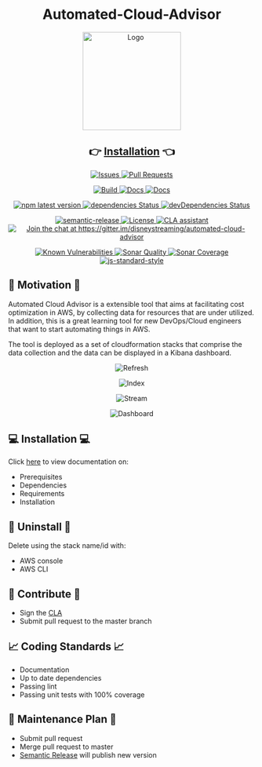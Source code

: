 <h1 align="center">Automated-Cloud-Advisor</h1>

<p align="center">
    <img width="200px"  src="https://github.com/disneystreaming/automated-cloud-advisor/raw/master/website/static/img/logo.svg" alt="Logo">
</p>

<h2 align="center">
  👉 <a target="_blank" href="https://disneystreaming.github.io/automated-cloud-advisor/">Installation</a> 👈
</h2>

<p align="center">
  <a href="https://GitHub.com/disneystreaming/automated-cloud-advisor/issues/">
    <img alt="Issues" src="https://img.shields.io/github/issues/disneystreaming/automated-cloud-advisor.svg">
  </a>
  <a href="https://GitHub.com/disneystreaming/automated-cloud-advisor/pull/">
    <img alt="Pull Requests" src="https://img.shields.io/github/issues-pr/disneystreaming/automated-cloud-advisor.svg">
</p>

<p align="center">
  <a href="https://github.com/disneystreaming/automated-cloud-advisor/actions?query=workflow%3ABuild">
    <img alt="Build" src="https://github.com/disneystreaming/automated-cloud-advisor/workflows/Build/badge.svg">
  </a>
  <a href="https://github.com/disneystreaming/automated-cloud-advisor/actions?query=workflow%3ADocs">
    <img alt="Docs" src="https://github.com/disneystreaming/automated-cloud-advisor/workflows/Docs/badge.svg">
  </a>
  <a href="https://github.com/disneystreaming/automated-cloud-advisor/actions?query=workflow%3APublish">
    <img alt="Docs" src="https://github.com/disneystreaming/automated-cloud-advisor/workflows/Publish/badge.svg">
  </a>
</p>

<p align="center">
  <a href="https://www.npmjs.com/package/automated-cloud-advisor">
    <img alt="npm latest version" src="https://img.shields.io/npm/v/automated-cloud-advisor">
  </a>
  <a href="https://www.npmjs.com/package/automated-cloud-advisor">
    <img alt="dependencies Status" src="https://david-dm.org/disneystreaming/automated-cloud-advisor/status.svg">
  </a>
  <a href="https://www.npmjs.com/package/automated-cloud-advisor">
    <img alt="devDependencies Status" src="https://david-dm.org/disneystreaming/automated-cloud-advisor/dev-status.svg">
  </a>
</p>

<p align="center">
  <a href="https://github.com/semantic-release/semantic-release">
    <img alt="semantic-release" src="https://img.shields.io/badge/%20%20%F0%9F%93%A6%F0%9F%9A%80-semantic--release-e10079.svg">
  </a>
  <a href="https://opensource.org/licenses/Apache-2.0">
    <img alt="License" src="https://img.shields.io/badge/License-Apache%202.0-blue.svg">
  </a>
  <a href="https://cla-assistant.io/disneystreaming/automated-cloud-advisor">
    <img alt="CLA assistant" src="https://cla-assistant.io/readme/badge/disneystreaming/automated-cloud-advisor">
  </a>
    <a href="https://gitter.im/disneystreaming/automated-cloud-advisor">
    <img alt="Join the chat at https://gitter.im/disneystreaming/automated-cloud-advisor" src="https://badges.gitter.im/Join%20Chat.svg">
  </a>
</p>

<p align="center">
  <a href="https://snyk.io/test/github/disneystreaming/automated-cloud-advisor?targetFile=package.json">
    <img src="https://snyk.io/test/github/disneystreaming/automated-cloud-advisor/badge.svg?targetFile=package.json" alt="Known Vulnerabilities">
  </a>
  <a href="https://sonarcloud.io/dashboard?id=disneystreaming_automated-cloud-advisor">
    <img alt="Sonar Quality" src="https://sonarcloud.io/api/project_badges/measure?project=disneystreaming_automated-cloud-advisor&metric=alert_status">
  </a>
  <a href="https://sonarcloud.io/dashboard?id=disneystreaming_automated-cloud-advisor">
    <img alt="Sonar Coverage" src="https://sonarcloud.io/api/project_badges/measure?project=disneystreaming_automated-cloud-advisor&metric=coverage">
  </a>
  <a href="http://standardjs.com">
    <img alt="js-standard-style" src="https://img.shields.io/badge/code%20style-standard-brightgreen.svg">
  </a>
</p>

## :speech_balloon: Motivation :speech_balloon:

Automated Cloud Advisor is a extensible tool that aims at facilitating cost optimization in AWS, by collecting data for resources that are under utilized. In addition, this is a great learning tool for new DevOps/Cloud engineers that want to start automating things in AWS.

The tool is deployed as a set of cloudformation stacks that comprise the data collection and the data can be displayed in a Kibana dashboard.

<p align="center">
    <img src="https://disneystreaming.github.io/automated-cloud-advisor/img/trusted_advisor.png" alt="Refresh">
</p>
<p align="center">
    <img src="https://disneystreaming.github.io/automated-cloud-advisor/img/index_data.png" alt="Index">
</p>
<p align="center">
    <img src="https://disneystreaming.github.io/automated-cloud-advisor/img/view_data.png" alt="Stream">
</p>

<p align="center">
    <img src="https://disneystreaming.github.io/automated-cloud-advisor/img/kibana/dashboard/01-dashboard.png" alt="Dashboard">
</p>

## :computer: Installation :computer:

Click [here](https://disneystreaming.github.io/automated-cloud-advisor) to view documentation on:

- Prerequisites
- Dependencies
- Requirements
- Installation

## :name_badge: Uninstall :name_badge:

Delete using the stack name/id with:

- AWS console
- AWS CLI

## :gift: Contribute :gift:

- Sign the [CLA](https://cla-assistant.io/disneystreaming/automated-cloud-advisor)
- Submit pull request to the master branch

## :chart_with_upwards_trend: Coding Standards :chart_with_upwards_trend:

- Documentation
- Up to date dependencies
- Passing lint
- Passing unit tests with 100% coverage

## :date: Maintenance Plan :date:

- Submit pull request
- Merge pull request to master
- [Semantic Release](https://github.com/semantic-release/semantic-release) will publish new version
